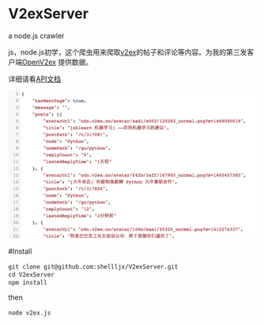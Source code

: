 # V2exServer
a node.js crawler

js，node.js初学，这个爬虫用来爬取[v2ex](https://www.v2ex.com/)的帖子和评论等内容。为我的第三发客户端[OpenV2ex](https://github.com/shellljx/OpenV2ex-android)
提供数据。

详细请看[API文档](./api_doc.md)

![](./img/json.png)

#Install
```
git clone git@github.com:shellljx/V2exServer.git
cd V2exServer
npm install
```

then

```
node v2ex.js
```
